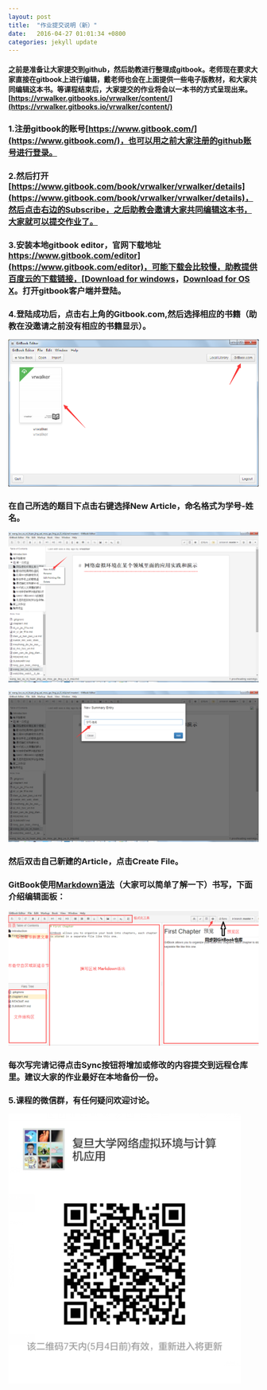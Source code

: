 ```yaml
---
layout: post
title:  "作业提交说明（新）"
date:   2016-04-27 01:01:34 +0800
categories: jekyll update
---
```

#### 之前是准备让大家提交到github，然后助教进行整理成gitbook。老师现在要求大家直接在gitbook上进行编辑，戴老师也会在上面提供一些电子版教材，和大家共同编辑这本书。等课程结束后，大家提交的作业将会以一本书的方式呈现出来。[https://vrwalker.gitbooks.io/vrwalker/content/](https://vrwalker.gitbooks.io/vrwalker/content/) ####

### 1.注册gitbook的账号[https://www.gitbook.com/](https://www.gitbook.com/)，也可以用之前大家注册的github账号进行登录。 ###

### 2.然后打开[https://www.gitbook.com/book/vrwalker/vrwalker/details](https://www.gitbook.com/book/vrwalker/vrwalker/details)，然后点击右边的Subscribe，之后助教会邀请大家共同编辑这本书，大家就可以提交作业了。 ###

### 3.安装本地gitbook editor，官网下载地址[https://www.gitbook.com/editor](https://www.gitbook.com/editor)，可能下载会比较慢，助教提供百度云的下载链接，[Download for windows](http://pan.baidu.com/s/1kVjJM79)，[Download for OS X](http://pan.baidu.com/s/1qY3mySG)。打开gitbook客户端并登陆。 ###

### 4.登陆成功后，点击右上角的Gitbook.com,然后选择相应的书籍（助教在没邀请之前没有相应的书籍显示）。 ###

![](/img/10.png)

### 在自己所选的题目下点击右键选择New Article，命名格式为学号-姓名。 ###

![](/img/11.png)

![](/img/12.png)

### 然后双击自己新建的Article，点击Create File。 ###

### GitBook使用[Markdown语法](http://wowubuntu.com/markdown/)（大家可以简单了解一下）书写，下面介绍编辑面板：  ###

![](/img/13.png)

### 每次写完请记得点击Sync按钮将增加或修改的内容提交到远程仓库里。建议大家的作业最好在本地备份一份。 ###

### 5.课程的微信群，有任何疑问欢迎讨论。 ###

![](/img/14.png)
